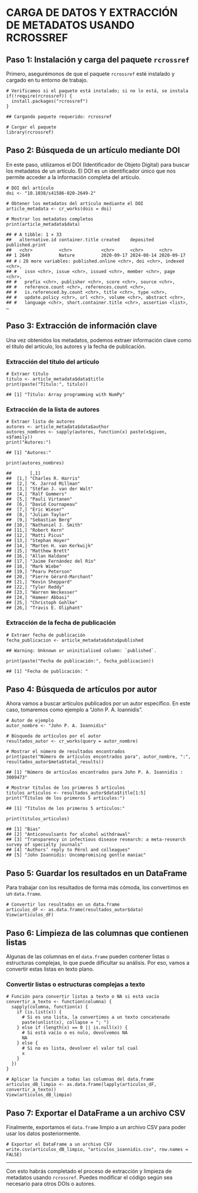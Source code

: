 # CARGA DE DATOS Y EXTRACCIÓN DE METADATOS USANDO RCROSSREF

## Paso 1: Instalación y carga del paquete `rcrossref`

Primero, asegurémonos de que el paquete `rcrossref` esté instalado y
cargado en tu entorno de trabajo.

    # Verificamos si el paquete está instalado; si no lo está, se instala
    if(!require(rcrossref)) {
      install.packages("rcrossref")
    }

    ## Cargando paquete requerido: rcrossref

    # Cargar el paquete
    library(rcrossref)

## Paso 2: Búsqueda de un artículo mediante DOI

En este paso, utilizamos el DOI (Identificador de Objeto Digital) para
buscar los metadatos de un artículo. El DOI es un identificador único
que nos permite acceder a la información completa del artículo.

    # DOI del artículo
    doi <- "10.1038/s41586-020-2649-2"

    # Obtener los metadatos del artículo mediante el DOI
    article_metadata <- cr_works(dois = doi)

    # Mostrar los metadatos completos
    print(article_metadata$data)

    ## # A tibble: 1 × 33
    ##   alternative.id container.title created    deposited  published.print
    ##   <chr>          <chr>           <chr>      <chr>      <chr>          
    ## 1 2649           Nature          2020-09-17 2024-08-14 2020-09-17     
    ## # ℹ 28 more variables: published.online <chr>, doi <chr>, indexed <chr>,
    ## #   issn <chr>, issue <chr>, issued <chr>, member <chr>, page <chr>,
    ## #   prefix <chr>, publisher <chr>, score <chr>, source <chr>,
    ## #   reference.count <chr>, references.count <chr>,
    ## #   is.referenced.by.count <chr>, title <chr>, type <chr>,
    ## #   update.policy <chr>, url <chr>, volume <chr>, abstract <chr>,
    ## #   language <chr>, short.container.title <chr>, assertion <list>, …

## Paso 3: Extracción de información clave

Una vez obtenidos los metadatos, podemos extraer información clave como
el título del artículo, los autores y la fecha de publicación.

### Extracción del título del artículo

    # Extraer título
    titulo <- article_metadata$data$title
    print(paste("Título:", titulo))

    ## [1] "Título: Array programming with NumPy"

### Extracción de la lista de autores

    # Extraer lista de autores
    autores <- article_metadata$data$author
    autores_nombres <- sapply(autores, function(x) paste(x$given, x$family))
    print("Autores:")

    ## [1] "Autores:"

    print(autores_nombres)

    ##       [,1]                     
    ##  [1,] "Charles R. Harris"      
    ##  [2,] "K. Jarrod Millman"      
    ##  [3,] "Stéfan J. van der Walt" 
    ##  [4,] "Ralf Gommers"           
    ##  [5,] "Pauli Virtanen"         
    ##  [6,] "David Cournapeau"       
    ##  [7,] "Eric Wieser"            
    ##  [8,] "Julian Taylor"          
    ##  [9,] "Sebastian Berg"         
    ## [10,] "Nathaniel J. Smith"     
    ## [11,] "Robert Kern"            
    ## [12,] "Matti Picus"            
    ## [13,] "Stephan Hoyer"          
    ## [14,] "Marten H. van Kerkwijk" 
    ## [15,] "Matthew Brett"          
    ## [16,] "Allan Haldane"          
    ## [17,] "Jaime Fernández del Río"
    ## [18,] "Mark Wiebe"             
    ## [19,] "Pearu Peterson"         
    ## [20,] "Pierre Gérard-Marchant" 
    ## [21,] "Kevin Sheppard"         
    ## [22,] "Tyler Reddy"            
    ## [23,] "Warren Weckesser"       
    ## [24,] "Hameer Abbasi"          
    ## [25,] "Christoph Gohlke"       
    ## [26,] "Travis E. Oliphant"

### Extracción de la fecha de publicación

    # Extraer fecha de publicación
    fecha_publicacion <- article_metadata$data$published

    ## Warning: Unknown or uninitialised column: `published`.

    print(paste("Fecha de publicación:", fecha_publicacion))

    ## [1] "Fecha de publicación: "

## Paso 4: Búsqueda de artículos por autor

Ahora vamos a buscar artículos publicados por un autor específico. En
este caso, tomaremos como ejemplo a “John P. A. Ioannidis”.

    # Autor de ejemplo
    autor_nombre <- "John P. A. Ioannidis"

    # Búsqueda de artículos por el autor
    resultados_autor <- cr_works(query = autor_nombre)

    # Mostrar el número de resultados encontrados
    print(paste("Número de artículos encontrados para", autor_nombre, ":", resultados_autor$meta$total_results))

    ## [1] "Número de artículos encontrados para John P. A. Ioannidis : 3009473"

    # Mostrar títulos de los primeros 5 artículos
    titulos_articulos <- resultados_autor$data$title[1:5]
    print("Títulos de los primeros 5 artículos:")

    ## [1] "Títulos de los primeros 5 artículos:"

    print(titulos_articulos)

    ## [1] "Bias"                                                                                     
    ## [2] "Anticonvulsants for alcohol withdrawal"                                                   
    ## [3] "Transparency in infectious disease research: a meta-research survey of specialty journals"
    ## [4] "Authors’ reply to Pérol and colleagues"                                                   
    ## [5] "John Ioannidis: Uncompromising gentle maniac"

## Paso 5: Guardar los resultados en un DataFrame

Para trabajar con los resultados de forma más cómoda, los convertimos en
un `data.frame`.

    # Convertir los resultados en un data.frame
    articulos_dF <- as.data.frame(resultados_autor$data)
    View(articulos_dF)

## Paso 6: Limpieza de las columnas que contienen listas

Algunas de las columnas en el `data.frame` pueden contener listas o
estructuras complejas, lo que puede dificultar su análisis. Por eso,
vamos a convertir estas listas en texto plano.

### Convertir listas o estructuras complejas a texto

    # Función para convertir listas a texto o NA si está vacío
    convertir_a_texto <- function(columna) {
      sapply(columna, function(x) {
        if (is.list(x)) {
          # Si es una lista, la convertimos a un texto concatenado
          paste(unlist(x), collapse = "; ")
        } else if (length(x) == 0 || is.null(x)) {
          # Si está vacío o es nulo, devolvemos NA
          NA
        } else {
          # Si no es lista, devolver el valor tal cual
          x
        }
      })
    }

    # Aplicar la función a todas las columnas del data.frame
    articulos_dB_limpio <- as.data.frame(lapply(articulos_dF, convertir_a_texto))
    View(articulos_dB_limpio)

## Paso 7: Exportar el DataFrame a un archivo CSV

Finalmente, exportamos el `data.frame` limpio a un archivo CSV para
poder usar los datos posteriormente.

    # Exportar el DataFrame a un archivo CSV
    write.csv(articulos_dB_limpio, "articulos_ioannidis.csv", row.names = FALSE)

------------------------------------------------------------------------

Con esto habrás completado el proceso de extracción y limpieza de
metadatos usando `rcrossref`. Puedes modificar el código según sea
necesario para otros DOIs o autores.
